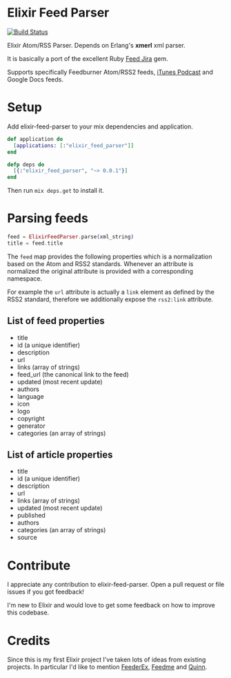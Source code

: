 # Elixir Feed Parser
[![Build Status](https://travis-ci.org/fdietz/elixir-feed-parser.svg?branch=master)](https://travis-ci.org/fdietz/elixir-feed-parser)

Elixir Atom/RSS Parser. Depends on Erlang's **xmerl** xml parser.

It is basically a port of the excellent Ruby [Feed Jira](https://github.com/feedjira/feedjira) gem.

Supports specifically Feedburner Atom/RSS2 feeds, [iTunes Podcast](http://www.apple.com/itunes/whatson/podcasts/specs.html) and Google Docs
feeds.

# Setup

Add elixir-feed-parser to your mix dependencies and application.

```elixir
def application do
  [applications: [:"elixir_feed_parser"]]
end

defp deps do
  [{:"elixir_feed_parser", "~> 0.0.1"}]
end
```

Then run ```mix deps.get``` to install it.

# Parsing feeds

```elixir
feed = ElixirFeedParser.parse(xml_string)
title = feed.title
```
The `feed` map provides the following properties which is a normalization based
on the Atom and RSS2 standards. Whenever an attribute is normalized the
original attribute is provided with a corresponding namespace.

For example the `url` attribute is actually a `link` element as defined by the
RSS2 standard, therefore we additionally expose the `rss2:link` attribute.

## List of feed properties
* title
* id (a unique identifier)
* description
* url
* links (array of strings)
* feed_url (the canonical link to the feed)
* updated (most recent update)
* authors
* language
* icon
* logo
* copyright
* generator
* categories (an array of strings)

## List of article properties
* title
* id (a unique identifier)
* description
* url
* links (array of strings)
* updated (most recent update)
* published
* authors
* categories (an array of strings)
* source

# Contribute
I appreciate any contribution to elixir-feed-parser. Open a pull request or file issues if you got feedback!

I'm new to Elixir and would love to get some feedback on how to improve this codebase.

# Credits
Since this is my first Elixir project I've taken lots of ideas from existing projects. In particular I'd like to mention [FeederEx](https://github.com/manukall/feeder_ex), [Feedme](https://github.com/umurgdk/elixir-feedme) and [Quinn](https://github.com/nhu313/Quinn).
